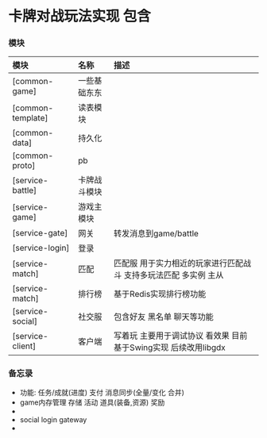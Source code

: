 # 卡牌对战玩法实现 包含

### 模块

| 模块                | 名称     | 描述                                      |  
|:------------------|:-------|:----------------------------------------|
| [common-game]     | 一些基础东东 |                                         |
| [common-template] | 读表模块   |                                         |
| [common-data]     | 持久化    |                                         |
| [common-proto]    | pb     |                                         |
| [service-battle]  | 卡牌战斗模块 |                                         |
| [service-game]    | 游戏主模块  |                                         |
| [service-gate]    | 网关     | 转发消息到game/battle                        |
| [service-login]   | 登录     |                                         |
| [service-match]   | 匹配     | 匹配服 用于实力相近的玩家进行匹配战斗 支持多玩法匹配 多实例 主从      |
| [service-match]   | 排行榜    | 基于Redis实现排行榜功能                          |
| [service-social]  | 社交服    | 包含好友 黑名单 聊天等功能                          |
| [service-client]  | 客户端    | 写着玩 主要用于调试协议 看效果 目前基于Swing实现 后续改用libgdx |

### 备忘录

* 功能:  任务/成就(进度) 支付 消息同步(全量/变化 合并)
* game内存管理 存储 活动 道具(装备,资源) 奖励
*
* social login gateway
* 
